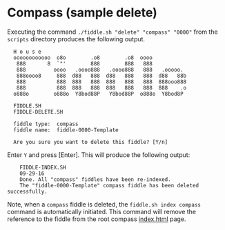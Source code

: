 Compass (sample delete)
======

Executing the command `./fiddle.sh "delete" "compass" "0000"` from the `scripts` directory produces the following output.

      H o u s e
      oooooooooooo  o8o        .o8        .o8  oooo
       888       8  `"'        888        888   888
       888         oooo   .oooo888   .oooo888   888   .ooooo.
       888oooo8     888  d88   888  d88   888   888  d88   88b
       888          888  888   888  888   888   888  888ooo888
       888          888  888   888  888   888   888  888    .o
      o888o        o888o  Y8bod88P   Y8bod88P  o888o  Y8bod8P
      
      FIDDLE.SH
      FIDDLE-DELETE.SH
      
      fiddle type:	compass
      fiddle name:	fiddle-0000-Template
      
      Are you sure you want to delete this fiddle? [Y/n]


Enter `Y` and press [Enter].  This will produce the following output:

        FIDDLE-INDEX.SH
        09-29-16
        Done. All "compass" fiddles have been re-indexed.
        The "fiddle-0000-Template" compass fiddle has been deleted successfully.
        
        
Note, when a `compass` fiddle is deleted, the `fiddle.sh index compass` command is automatically initiated.  This 
command will remove the reference to the fiddle from the root compass [index.html](index.html) page.
